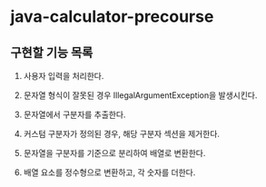 # java-calculator-precourse

## 구현할 기능 목록

1. 사용자 입력을 처리한다.

2. 문자열 형식이 잘못된 경우 IllegalArgumentException을 발생시킨다.

3. 문자열에서 구분자를 추출한다.

4. 커스텀 구분자가 정의된 경우, 해당 구분자 섹션을 제거한다.

5. 문자열을 구분자를 기준으로 분리하여 배열로 변환한다.

6. 배열 요소를 정수형으로 변환하고, 각 숫자를 더한다.
